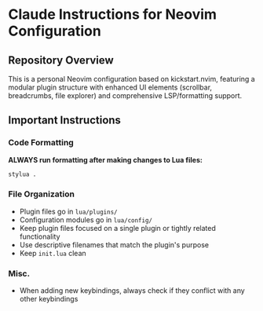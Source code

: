 # Claude Instructions for Neovim Configuration

## Repository Overview

This is a personal Neovim configuration based on kickstart.nvim, featuring a modular plugin structure with enhanced UI elements (scrollbar, breadcrumbs, file explorer) and comprehensive LSP/formatting support.

## Important Instructions

### Code Formatting

**ALWAYS run formatting after making changes to Lua files:**
```bash
stylua .
```

### File Organization

- Plugin files go in `lua/plugins/`
- Configuration modules go in `lua/config/`
- Keep plugin files focused on a single plugin or tightly related functionality
- Use descriptive filenames that match the plugin's purpose
- Keep `init.lua` clean

### Misc.

- When adding new keybindings, always check if they conflict with any other keybindings
